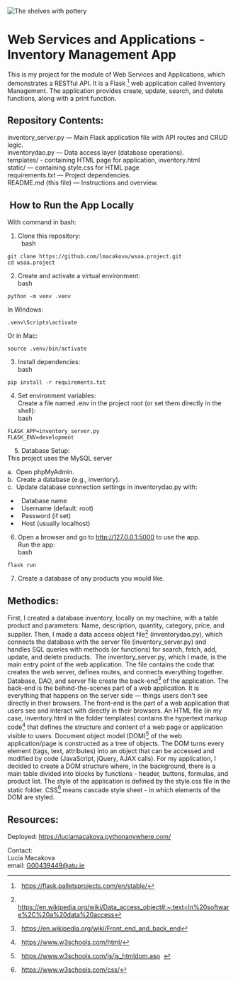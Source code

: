 ![The shelves with pottery](https://images.pexels.com/photos/3094041/pexels-photo-3094041.jpeg)
# Web Services and Applications - Inventory Management App
This is my project for the module of Web Services and Applications, which demonstrates a RESTful API. It is a Flask [^1] web application called Inventory Management. The application provides create, update, search, and delete functions, along with a print function.

## Repository Contents:
inventory_server.py — Main Flask application file with API routes and CRUD logic.\
inventorydao.py — Data access layer (database operations).\
templates/ - containing HTML page for application, inventory.html\
static/ — containing style.css for HTML page\
requirements.txt — Project dependencies.\
README.md (this file) — Instructions and overview.

##  How to Run the App Locally
With command in bash:

1. Clone this repository:\
  
 bash
 ```
 git clone https://github.com/lmacakova/wsaa.project.git
 cd wsaa.project
 ```

2. Create and activate a virtual environment:\
 bash
 ```
 python -m venv .venv
 ```
 In Windows:
 ```
 .venv\Scripts\activate
 ```
 Or in Mac:
 ```
 source .venv/bin/activate
 ```

3. Install dependencies:\
 bash
 ```
 pip install -r requirements.txt
 ```

4. Set environment variables:\
 Create a file named .env in the project root (or set them directly in the shell):\
 bash
 ```
 FLASK_APP=inventory_server.py
 FLASK_ENV=development
 ```
    
5. Database Setup:\
 This project uses the MySQL server

a.  Open phpMyAdmin.\
b.  Create a database (e.g., inventory).\
c.  Update database connection settings in inventorydao.py with:
 -   Database name
 -   Username (default: root)
 -   Password (if set)
 -   Host (usually localhost)

6. Open a browser and go to http://127.0.0.1:5000 to use the app.\
 Run the app:\
 bash
 ```
 flask run
 ```
7. Create a database of any products you would like.

## Methodics:
First, I created a database inventory, locally on my machine, with a table product and parameters: Name, description, quantity, category, price, and supplier. Then, I made a data access object file[^2] (inventorydao.py), which connects the database with the server file (inventory_server.py) and handles SQL queries with methods (or functions) for search, fetch, add, update, and delete products.  The inventory_server.py, which I made, is the main entry point of the web application. The file contains the code that creates the web server, defines routes, and connects everything together. Database, DAO, and server file create the back-end[^3] of the application. The back-end is the behind-the-scenes part of a web application. It is everything that happens on the server side — things users don't see directly in their browsers. The front-end is the part of a web application that users see and interact with directly in their browsers. An HTML file (in my case, inventory.html in the folder templates) contains the hypertext markup code[^4] that defines the structure and content of a web page or application visible to users. Document object model (DOM)[^5] of the web application/page is constructed as a tree of objects. The DOM turns every element (tags, text, attributes) into an object that can be accessed and modified by code (JavaScript, jQuery, AJAX calls). For my application, I decided to create a DOM structure where, in the background, there is a main table divided into blocks by functions - header, buttons, formulas, and product list. The style of the application is defined by the style.css file in the static folder. CSS[^6] means cascade style sheet - in which elements of the DOM are styled. 


## Resources: 
[^1]:   https://flask.palletsprojects.com/en/stable/
[^2]:   https://en.wikipedia.org/wiki/Data_access_object#:~:text=In%20software%2C%20a%20data%20access
[^3]:   https://en.wikipedia.org/wiki/Front_end_and_back_end
[^4]:   https://www.w3schools.com/html/
[^5]:   https://www.w3schools.com/js/js_htmldom.asp  
[^6]:   https://www.w3schools.com/css/

Deployed: https://luciamacakova.pythonanywhere.com/


Contact:\
Lucia Macakova\
email: G00439449@atu.ie

